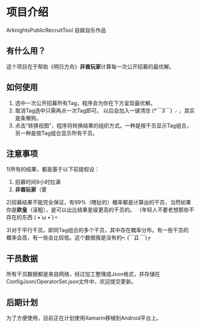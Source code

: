 # 项目介绍

ArknightsPublicRecruitTool
自娱自乐作品

## 有什么用？

这个项目在于帮助《明日方舟》**非酋玩家**计算每一次公开招募的最优解。

## 如何使用
1. 选中一次公开招募所有Tag，程序会为你在下方呈现最优解。
2. 取消Tag选中只需再点一次Tag即可。
以后会加入一键清空 (*￣3￣)╭ ，其实是条懒狗。
3. 点击“转换视图”，程序将转换结果的组织方式。一种是按干员显示Tag组合，
另一种是按Tag组合显示所有干员。

## 注意事项
1)所有的结果，都是基于以下前提假设：
1) 招募时间9小时拉满
2) **非酋玩家**（雾

2)招募结果不能完全保证，有99%（瞎扯的）概率都是计算出的干员，当然如果
你是**欧皇**（滚粗），是可以出比结果星级更高的干员的。
（年轻人不要老想那些不存在的东西 ( •̀ ω •́ )✧

3)对于平行干员，即同Tag组合的多个干员，其中存在概率分布。有一些干员的
概率会高，有一些会比较低。这个数据我是没有的┑(￣Д ￣)┍

## 干员数据
所有干员数据都是来自网络，经过加工整理成Json格式，并存储在ConfigJson/OperatorSet.json文件中，欢迎提交更新。

## 后期计划
为了方便使用，目前正在计划使用Xamarin移植到Android平台上。
